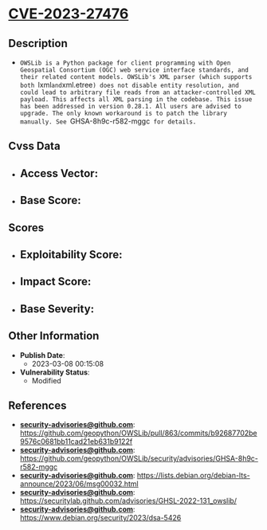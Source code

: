 
# [CVE-2023-27476](https://cve.mitre.org/cgi-bin/cvename.cgi?name=CVE-2023-27476)

## Description

- `OWSLib is a Python package for client programming with Open Geospatial Consortium (OGC) web service interface standards, and their related content models. OWSLib's XML parser (which supports both `lxml` and `xml.etree`) does not disable entity resolution, and could lead to arbitrary file reads from an attacker-controlled XML payload. This affects all XML parsing in the codebase. This issue has been addressed in version 0.28.1. All users are advised to upgrade. The only known workaround is to patch the library manually. See `GHSA-8h9c-r582-mggc` for details.`

## Cvss Data

- **Access Vector**:
  - 
- **Base Score**:
  - 

## Scores

- **Exploitability Score**:
  - 
- **Impact Score**:
  - 
- **Base Severity**:
  - 

## Other Information

- **Publish Date**:
  - 2023-03-08 00:15:08
- **Vulnerability Status**:
  - Modified

## References

- **security-advisories@github.com**: https://github.com/geopython/OWSLib/pull/863/commits/b92687702be9576c0681bb11cad21eb631b9122f
- **security-advisories@github.com**: https://github.com/geopython/OWSLib/security/advisories/GHSA-8h9c-r582-mggc
- **security-advisories@github.com**: https://lists.debian.org/debian-lts-announce/2023/06/msg00032.html
- **security-advisories@github.com**: https://securitylab.github.com/advisories/GHSL-2022-131_owslib/
- **security-advisories@github.com**: https://www.debian.org/security/2023/dsa-5426
